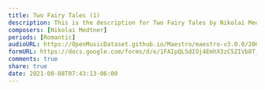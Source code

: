 ```yaml
---
title: Two Fairy Tales (1)
description: This is the description for Two Fairy Tales by Nikolai Medtner
composers: [Nikolai Medtner]
periods: [Romantic]
audioURL: https://OpenMusicDataset.github.io/Maestro/maestro-v3.0.0/2006/MIDI-Unprocessed_13_R1_2006_01-06_ORIG_MID--AUDIO_13_R1_2006_01_Track01_wav.midi
formURL: https://docs.google.com/forms/d/e/1FAIpQLSdIOj4EmhX3zC5ZIVb8T_OKLvRtdNEtzcFdVgRX4Yi1xXLDtg/viewform
comments: true
share: true
date: 2021-08-08T07:43:13-06:00
---
```

